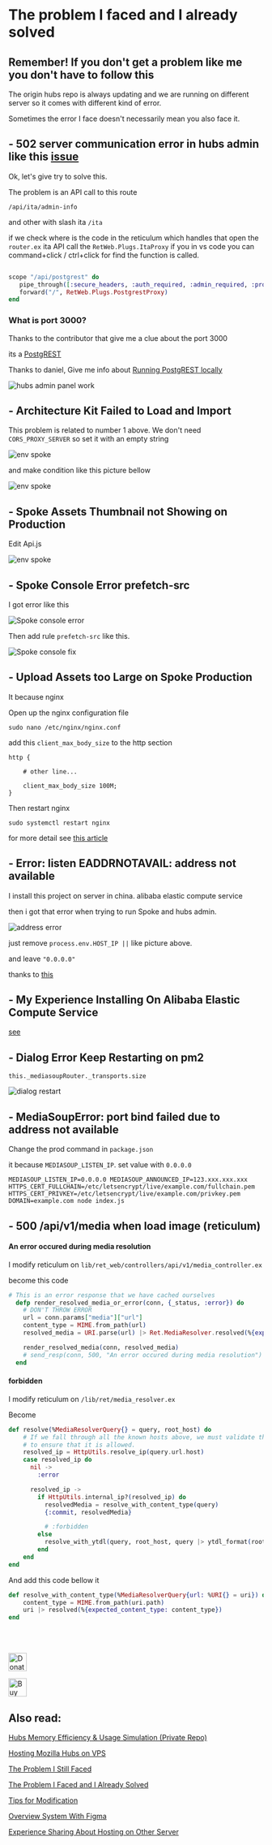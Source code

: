 # The problem I faced and I already solved

## Remember! If you don't get a problem like me you don't have to follow this

The origin hubs repo is always updating and we are running on different server so it comes with different kind of error.

Sometimes the error I face doesn't necessarily mean you also face it.

## - 502 server communication error in hubs admin like this [issue](https://github.com/mozilla/hubs/issues/4970#issue-1087523703)

Ok, let's give try to solve this.

The problem is an API call to this route

`/api/ita/admin-info`

and other with slash ita `/ita`

if we check where is the code in the reticulum which handles that
open the `router.ex` ita API call the `RetWeb.Plugs.ItaProxy` if you in vs code you can command+click / ctrl+click for find the function is called.

```elixir

scope "/api/postgrest" do
   pipe_through([:secure_headers, :auth_required, :admin_required, :proxy_api])
   forward("/", RetWeb.Plugs.PostgrestProxy)
end

```

### What is port 3000?

Thanks to the contributor that give me a clue about the port 3000

its a [PostgREST](https://postgrest.org/en/stable/index.html)

Thanks to daniel, Give me info about [Running PostgREST locally](https://github.com/mozilla/hubs-ops/wiki/Running-PostgREST-locally)

![hubs admin panel work](/docs_img/admin_panel_work.png)

## - Architecture Kit Failed to Load and Import

This problem is related to number 1 above. We don't need `CORS_PROXY_SERVER` so set it with an empty string

![env spoke](/docs_img/env_spoke.png)

and make condition like this picture bellow

![env spoke](/docs_img/env_spoke_1.png)

## - Spoke Assets Thumbnail not Showing on Production

Edit Api.js

![env spoke](/docs_img/spoke_failed_3.png)

## - Spoke Console Error prefetch-src

I got error like this

![Spoke console error](/docs_img/spoke_console_error.png)

Then add rule `prefetch-src` like this.

![Spoke console fix](/docs_img/spoke_console_fix.png)

## - Upload Assets too Large on Spoke Production

It because nginx

Open up the nginx configuration file

```
sudo nano /etc/nginx/nginx.conf
```

add this `client_max_body_size` to the http section

```
http {

    # other line...

    client_max_body_size 100M;
}
```

Then restart nginx

```
sudo systemctl restart nginx
```

for more detail see [this article](https://www.tecmint.com/limit-file-upload-size-in-nginx/)

## - Error: listen EADDRNOTAVAIL: address not available

I install this project on server in china. alibaba elastic compute service

then i got that error when trying to run Spoke and hubs admin.

![address error](/docs_img/address_error.png)

just remove `process.env.HOST_IP ||` like picture above.

and leave `"0.0.0.0"`

thanks to [this](https://stackoverflow.com/questions/53955562/node-js-error-listen-eaddrnotavail-52-1122)

## - My Experience Installing On Alibaba Elastic Compute Service

[see](https://github.com/albirrkarim/mozilla-hubs-installation-detailed/blob/main/EXPERIENCE.md)

## - Dialog Error Keep Restarting on pm2

```
this._mediasoupRouter._transports.size
```

![dialog restart](/docs_img/dialog_restart.png)

## - MediaSoupError: port bind failed due to address not available

Change the prod command in `package.json`

it because `MEDIASOUP_LISTEN_IP`. set value with `0.0.0.0`

```
MEDIASOUP_LISTEN_IP=0.0.0.0 MEDIASOUP_ANNOUNCED_IP=123.xxx.xxx.xxx HTTPS_CERT_FULLCHAIN=/etc/letsencrypt/live/example.com/fullchain.pem HTTPS_CERT_PRIVKEY=/etc/letsencrypt/live/example.com/privkey.pem DOMAIN=example.com node index.js
```

## - 500 /api/v1/media when load image (reticulum)

#### An error occured during media resolution

I modify reticulum on `lib/ret_web/controllers/api/v1/media_controller.ex`

become this code

```elixir
# This is an error response that we have cached ourselves
  defp render_resolved_media_or_error(conn, {_status, :error}) do
    # DON'T THROW ERROR
    url = conn.params["media"]["url"]
    content_type = MIME.from_path(url)
    resolved_media = URI.parse(url) |> Ret.MediaResolver.resolved(%{expected_content_type: content_type})

    render_resolved_media(conn, resolved_media)
    # send_resp(conn, 500, "An error occured during media resolution")
  end
```

#### forbidden

I modify reticulum on `/lib/ret/media_resolver.ex` 

Become
```elixir
def resolve(%MediaResolverQuery{} = query, root_host) do
    # If we fall through all the known hosts above, we must validate the resolved ip for this host
    # to ensure that it is allowed.
    resolved_ip = HttpUtils.resolve_ip(query.url.host)
    case resolved_ip do
      nil ->
        :error

      resolved_ip ->
        if HttpUtils.internal_ip?(resolved_ip) do
          resolvedMedia = resolve_with_content_type(query)
          {:commit, resolvedMedia}

          # :forbidden
        else
          resolve_with_ytdl(query, root_host, query |> ytdl_format(root_host))
        end
    end
end
```

And add this code bellow it

```elixir
def resolve_with_content_type(%MediaResolverQuery{url: %URI{} = uri}) do
    content_type = MIME.from_path(uri.path)
    uri |> resolved(%{expected_content_type: content_type})
end
```

<br>
<br>

<a href='https://paypal.me/AlbirrKarim' target='_blank'><img height='36' style='border:0px;height:36px;' src='https://user-images.githubusercontent.com/29292018/186840848-65e25ff9-47e2-424b-bfa0-4ca5d027b346.png' border='0' alt='Donate via paypal' /></a>

<a href='https://ko-fi.com/Q5Q0BC92X' target='_blank'><img height='36' style='border:0px;height:36px;' src='https://cdn.ko-fi.com/cdn/kofi3.png?v=3' border='0' alt='Buy Me a Coffee at ko-fi.com' /></a>

## Also read:



[Hubs Memory Efficiency & Usage Simulation (Private Repo)](https://github.com/albirrkarim/mozilla-hubs-optimization)

[Hosting Mozilla Hubs on VPS](https://github.com/albirrkarim/mozilla-hubs-installation-detailed/blob/main/VPS_FOR_HUBS.md)

[The Problem I Still Faced](https://github.com/albirrkarim/mozilla-hubs-installation-detailed/blob/main/PROBLEM_UNSOLVED.md)

[The Problem I Faced and I Already Solved](https://github.com/albirrkarim/mozilla-hubs-installation-detailed/blob/main/PROBLEM_SOLVED.md)

[Tips for Modification](https://github.com/albirrkarim/mozilla-hubs-installation-detailed/blob/main/HOW_TO_MODIFY.md)

[Overview System With Figma](https://www.figma.com/file/h92Je1ac9AtgrR5OHVv9DZ/Overview-Mozilla-Hubs-Project?node-id=0%3A1)

[Experience Sharing About Hosting on Other Server](https://github.com/albirrkarim/mozilla-hubs-installation-detailed/blob/main/EXPERIENCE.md)
